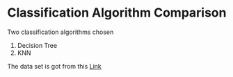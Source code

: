 # Classification Algorithm Comparison

Two classification algorithms chosen
1. Decision Tree 
2. KNN

The data set is got from this [Link](https://archive.ics.uci.edu/ml/datasets/Census+Income)
